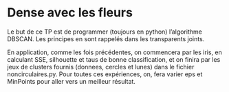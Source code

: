 
# Dense avec les fleurs

Le but de ce TP est de programmer (toujours en python) l’algorithme DBSCAN. Les principes en sont rappelés dans les transparents joints.

En application, comme les fois précédentes, on commencera par les iris, en calculant SSE, silhouette et taus de bonne classification, et on finira par les jeux de clusters fournis (donnees, cercles et lunes) dans le fichier noncirculaires.py. Pour toutes ces expériences, on, fera varier eps et MinPoints pour aller vers un meilleur résultat.

